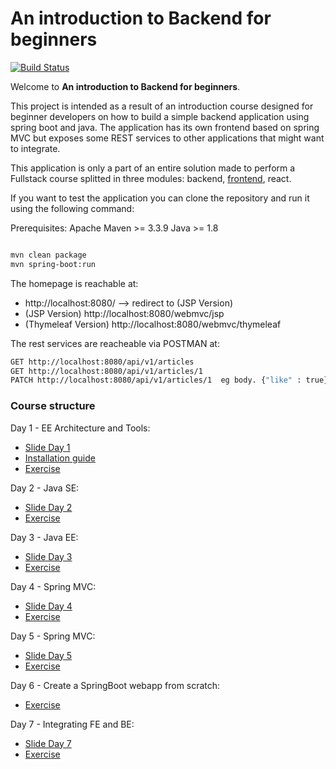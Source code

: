 An introduction to Backend for beginners 
=========================================

[![Build Status](https://travis-ci.org/mcolombosperoni/an-introduction-to-backend-for-beginners.svg?branch=master)](https://travis-ci.org/mcolombosperoni/an-introduction-to-backend-for-beginners)

Welcome to **An introduction to Backend for beginners**.

This project is intended as a result of an introduction course designed for beginner developers on how to build a simple backend application using spring boot and java.
The application has its own frontend based on spring MVC but exposes some REST services to other applications that might want to integrate.

This application is only a part of an entire solution made to perform a Fullstack course splitted in three modules: backend, [frontend](https://marcomontalbano.github.io/an-introduction-to-frontend-for-beginners), react.

If you want to test the application you can clone the repository and run it using the following command:

Prerequisites:
Apache Maven >= 3.3.9 
Java >= 1.8

```bash

mvn clean package
mvn spring-boot:run

```

The homepage is reachable at: 
- http://localhost:8080/ --> redirect to (JSP Version)
- (JSP Version) http://localhost:8080/webmvc/jsp
- (Thymeleaf Version) http://localhost:8080/webmvc/thymeleaf

The rest services are reacheable via POSTMAN at: 
```bash
GET http://localhost:8080/api/v1/articles
GET http://localhost:8080/api/v1/articles/1
PATCH http://localhost:8080/api/v1/articles/1  eg body. {"like" : true}  HEADER `Content-Type application/json`
```


### Course structure

Day 1 - EE Architecture and Tools: 
- [Slide Day 1](course/day1/backend_course_day1.pdf)
- [Installation guide](course/day1/InstallTools.md)
- [Exercise](course/day1/exercise.md)

Day 2 - Java SE: 
- [Slide Day 2](course/day2/backend_course_day2.pdf)
- [Exercise](course/day2/exercise.md)

Day 3 - Java EE: 
- [Slide Day 3](course/day3/backend_course_day3.pdf)
- [Exercise](course/day3/exercise.md)
    
Day 4 - Spring MVC: 
- [Slide Day 4](course/day4/backend_course_day4.pdf)
- [Exercise](course/day4/exercise.md)

Day 5 - Spring MVC: 
- [Slide Day 5](course/day5/backend_course_day5.pdf)
- [Exercise](course/day5/exercise.md)

Day 6 - Create a SpringBoot webapp from scratch:
- [Exercise](course/day6)

Day 7 - Integrating FE and BE:
- [Slide Day 7](course/day7/backend_course_day7.pdf)
- [Exercise](course/day7)